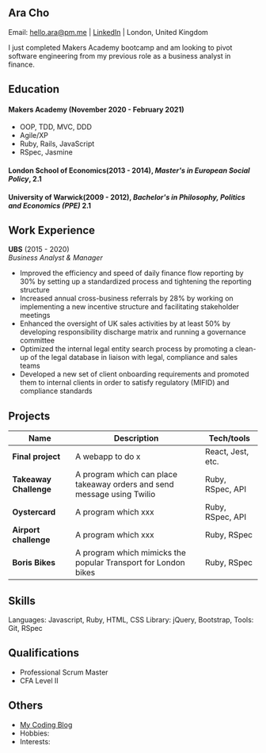 ## Ara Cho
Email: hello.ara@pm.me | [LinkedIn](http://www.linkedin.com/in/aracho1) | London, United Kingdom

I just completed Makers Academy bootcamp and am looking to pivot software engineering from my previous role as a business analyst in finance. 

## Education

#### Makers Academy (November 2020 - February 2021)

- OOP, TDD, MVC, DDD
- Agile/XP
- Ruby, Rails, JavaScript
- RSpec, Jasmine

#### London School of Economics(2013 - 2014), *Master's in European Social Policy*, 2.1

#### University of Warwick(2009 - 2012), *Bachelor's in Philosophy, Politics and Economics (PPE)* 2.1

## Work Experience

**UBS** (2015 - 2020)  
_Business Analyst & Manager_

- Improved the efficiency and speed of daily finance flow reporting by 30% by setting up a standardized process and tightening the reporting structure
- Increased annual cross-business referrals by 28% by working on implementing a new incentive structure and facilitating stakeholder meetings
- Enhanced the oversight of UK sales activities by at least 50% by developing responsibility discharge matrix and running a governance committee
- Optimized the internal legal entity search process by promoting a clean-up of the legal database in liaison with legal, compliance and sales teams
- Developed a new set of client onboarding requirements and promoted them to internal clients in order to satisfy regulatory (MIFID) and compliance standards


## Projects

| Name                          | Description                                           | Tech/tools        |
| ------------------------------| ----------------------------------------------------- | ----------------- |
| **Final project**             | A webapp to do x                                      | React, Jest, etc. |
| **Takeaway Challenge** | A program which can place takeaway orders and send message using Twilio | Ruby, RSpec, API |
| **Oystercard** | A program which xxx | Ruby, RSpec, API |
| **Airport challenge** | A program which xxx | Ruby, RSpec |
| **Boris Bikes** | A program which mimicks the popular Transport for London bikes  | Ruby, RSpec            |


## Skills
Languages: Javascript, Ruby, HTML, CSS
Library: jQuery, Bootstrap, 
Tools: Git, RSpec

## Qualifications

- Professional Scrum Master
- CFA Level II

## Others
- [My Coding Blog](https://hello-ara.medium.com/)
- Hobbies:
- Interests:
